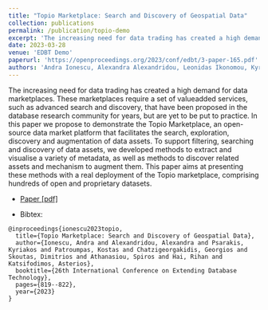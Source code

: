 ```yaml
---
title: "Topio Marketplace: Search and Discovery of Geospatial Data"
collection: publications
permalink: /publication/topio-demo
excerpt: 'The increasing need for data trading has created a high demand for data marketplaces. These marketplaces require a set of valueadded services, such as advanced search and discovery, that have been proposed in the database research community for years, but are yet to be put to practice. In this paper we propose to demonstrate the Topio Marketplace, an open-source data market platform that facilitates the search, exploration, discovery and augmentation of data assets. To support filtering, searching and discovery of data assets, we developed methods to extract and visualise a variety of metadata, as well as methods to discover related assets and mechanism to augment them. This paper aims at presenting these methods with a real deployment of the Topio marketplace, comprising hundreds of open and proprietary datasets.'
date: 2023-03-28
venue: 'EDBT Demo'
paperurl: 'https://openproceedings.org/2023/conf/edbt/3-paper-165.pdf'
authors: 'Andra Ionescu, Alexandra Alexandridou, Leonidas Ikonomou, Kyriakos Psarakis, Kostas Patroumpas, Georgios Chatzigeorgakidis, Dimitrios Skoutas, Spiros Athanasiou, Rihan Hai, Asterios Katsifodimos'
---
```


The increasing need for data trading has created a high demand for data marketplaces. These marketplaces require a set of valueadded services, such as advanced search and discovery, that have been proposed in the database research community for years, but are yet to be put to practice. In this paper we propose to demonstrate the Topio Marketplace, an open-source data market platform that facilitates the search, exploration, discovery and augmentation of data assets. To support filtering, searching and discovery of data assets, we developed methods to extract and visualise a variety of metadata, as well as methods to discover related assets and mechanism to augment them. This paper aims at presenting these methods with a real deployment of the Topio marketplace, comprising hundreds of open and proprietary datasets.

<ul>
    <li> 
        <a href="https://openproceedings.org/2023/conf/edbt/3-paper-165.pdf" target="_blank"><i class="fa-solid fa-file-pdf"></i> Paper [pdf]</a>
    </li>
    <!-- TO ADD POSTER -->
</ul>


- Bibtex: 
```
@inproceedings{ionescu2023topio,
  title={Topio Marketplace: Search and Discovery of Geospatial Data},
  author={Ionescu, Andra and Alexandridou, Alexandra and Psarakis, Kyriakos and Patroumpas, Kostas and Chatzigeorgakidis, Georgios and Skoutas, Dimitrios and Athanasiou, Spiros and Hai, Rihan and Katsifodimos, Asterios},
  booktitle={26th International Conference on Extending Database Technology},
  pages={819--822},
  year={2023}
}
```